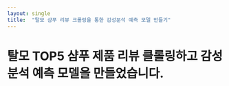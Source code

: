 ```yaml
---
layout: single
title:  "탈모 샴푸 리뷰 크롤링을 통한 감성분석 예측 모델 만들기"
---
```


# 탈모 TOP5 샴푸 제품 리뷰 클롤링하고 감성분석 예측 모델을 만들었습니다. 
